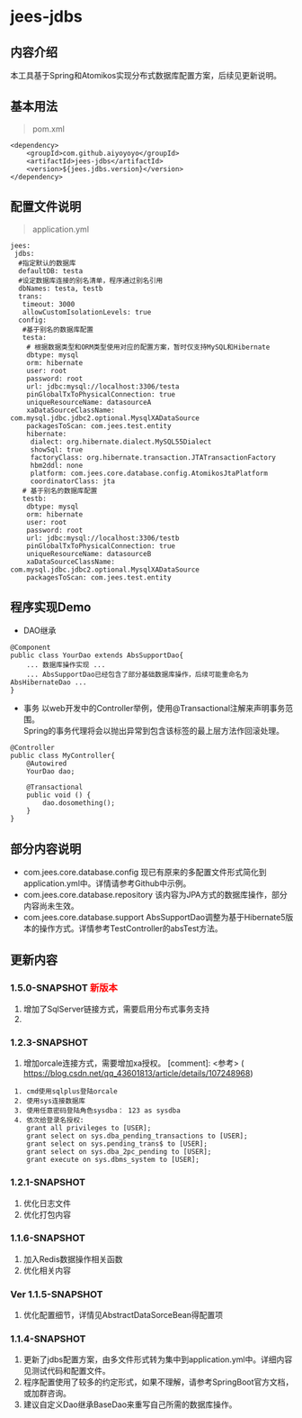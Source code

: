 # jees-jdbs

## 内容介绍

本工具基于Spring和Atomikos实现分布式数据库配置方案，后续见更新说明。

## 基本用法

> pom.xml

```
<dependency>
	<groupId>com.github.aiyoyoyo</groupId>
	<artifactId>jees-jdbs</artifactId>
	<version>${jees.jdbs.version}</version>
</dependency>
```

## 配置文件说明

> application.yml

```
jees:
 jdbs:
  #指定默认的数据库
  defaultDB: testa
  #设定数据库连接的别名清单，程序通过别名引用
  dbNames: testa, testb
  trans:
   timeout: 3000
   allowCustomIsolationLevels: true
  config:
   #基于别名的数据库配置
   testa:
    # 根据数据类型和ORM类型使用对应的配置方案，暂时仅支持MySQL和Hibernate
    dbtype: mysql
    orm: hibernate
    user: root
    password: root
    url: jdbc:mysql://localhost:3306/testa
    pinGlobalTxToPhysicalConnection: true
    uniqueResourceName: datasourceA
    xaDataSourceClassName: com.mysql.jdbc.jdbc2.optional.MysqlXADataSource
    packagesToScan: com.jees.test.entity
    hibernate:
     dialect: org.hibernate.dialect.MySQL55Dialect
     showSql: true
     factoryClass: org.hibernate.transaction.JTATransactionFactory
     hbm2ddl: none
     platform: com.jees.core.database.config.AtomikosJtaPlatform
     coordinatorClass: jta
   # 基于别名的数据库配置
   testb:
    dbtype: mysql
    orm: hibernate
    user: root
    password: root
    url: jdbc:mysql://localhost:3306/testb
    pinGlobalTxToPhysicalConnection: true
    uniqueResourceName: datasourceB
    xaDataSourceClassName: com.mysql.jdbc.jdbc2.optional.MysqlXADataSource
    packagesToScan: com.jees.test.entity
```

## 程序实现Demo

* DAO继承

```
@Component
public class YourDao extends AbsSupportDao{
    ... 数据库操作实现 ...
    ... AbsSupportDao已经包含了部分基础数据库操作，后续可能重命名为AbsHibernateDao ...
}
```

* 事务
  以web开发中的Controller举例，使用@Transactional注解来声明事务范围。  
  Spring的事务代理将会以抛出异常到包含该标签的最上层方法作回滚处理。

```
@Controller
public class MyController{
    @Autowired
    YourDao dao;
    
    @Transactional
    public void () {
        dao.dosomething();
    }
}
```

## 部分内容说明

* com.jees.core.database.config
  现已有原来的多配置文件形式简化到application.yml中。详情请参考Github中示例。
* com.jees.core.database.repository
  该内容为JPA方式的数据库操作，部分内容尚未生效。
* com.jees.core.database.support
  AbsSupportDao调整为基于Hibernate5版本的操作方式。详情参考TestController的absTest方法。

## 更新内容

### 1.5.0-SNAPSHOT <font color='red'>新版本</font>

1. 增加了SqlServer链接方式，需要启用分布式事务支持
2.

### 1.2.3-SNAPSHOT

1. 增加orcale连接方式，需要增加xa授权。
   [comment]: <参考> ( https://blog.csdn.net/qq_43601813/article/details/107248968)

```
 1. cmd使用sqlplus登陆orcale
 2. 使用sys连接数据库
 3. 使用任意密码登陆角色sysdba： 123 as sysdba
 4. 依次给登录名授权:
    grant all privileges to [USER];
    grant select on sys.dba_pending_transactions to [USER];
    grant select on sys.pending_trans$ to [USER];
    grant select on sys.dba_2pc_pending to [USER];
    grant execute on sys.dbms_system to [USER];
```

### 1.2.1-SNAPSHOT

1. 优化日志文件
2. 优化打包内容

### 1.1.6-SNAPSHOT

1. 加入Redis数据操作相关函数
2. 优化相关内容

### Ver 1.1.5-SNAPSHOT

1. 优化配置细节，详情见AbstractDataSorceBean得配置项

### 1.1.4-SNAPSHOT

1. 更新了jdbs配置方案，由多文件形式转为集中到application.yml中。详细内容见测试代码和配置文件。
2. 程序配置使用了较多的约定形式，如果不理解，请参考SpringBoot官方文档，或加群咨询。
3. 建议自定义Dao继承BaseDao来重写自己所需的数据库操作。


